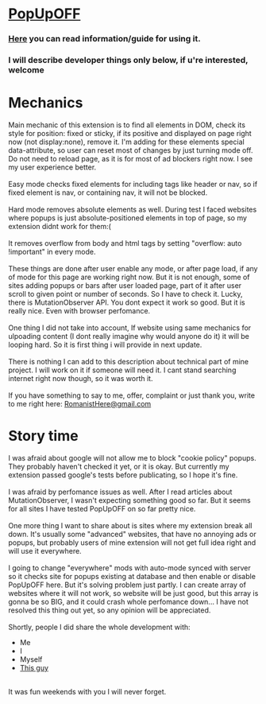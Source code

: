# [PopUpOFF](https://chrome.google.com/webstore/detail/popupoff-popup-blocker/ifnkdbpmgkdbfklnbfidaackdenlmhgh)
### [Here](https://romanisthere.github.io/PopUpOFF-Website/) you can read information/guide for using it.
### I will describe developer things only below, if u're interested, welcome 
# Mechanics
Main mechanic of this extension is to find all elements in DOM, check its style for position: fixed or sticky, if its positive and displayed on page right now (not display:none), remove it. I'm adding for these elements special data-attribute, so user can reset most of changes by just turning mode off. Do not need to reload page, as it is for most of ad blockers right now. I see my user experience better. </br></br>
Easy mode checks fixed elements for including tags like header or nav, so if fixed element is nav, or containing nav, it will not be blocked. </br></br>
Hard mode removes absolute elements as well. During test I faced websites where popups is just absolute-positioned elements in top of page, so my extension didnt work for them:(</br></br>
It removes overflow from body and html tags by setting "overflow: auto !important" in every mode.</br></br>
These things are done after user enable any mode, or after page load, if any of mode for this page are working right now. But it is not enough, some of sites adding popups or bars after user loaded page, part of it after user scroll to given point or number of seconds. So I have to check it. Lucky, there is MutationObserver API. You dont expect it work so good. But it is really nice. Even with browser perfomance. </br></br>
One thing I did not take into account, If website using same mechanics for ulpoading content (I dont really imagine why would anyone do it) it will be looping hard. So it is first thing i will provide in next update. </br></br>
There is nothing I can add to this description about technical part of mine project. I will work on it if someone will need it. I cant stand searching internet right now though, so it was worth it. </br></br>
If you have something to say to me, offer, complaint or just thank you, write to me right here: RomanistHere@gmail.com
# Story time
I was afraid about google will not allow me to block "cookie policy" popups. They probably haven't checked it yet, or it is okay. But currently my extension passed google's tests before publicating, so I hope it's fine. </br></br>
I was afraid by perfomance issues as well. After I read articles about MutationObserver, I wasn't expecting something good so far. But it seems for all sites I have tested PopUpOFF on so far pretty nice. </br></br>
One more thing I want to share about is sites where my extension break all down. It's usually some "advanced" websites, that have no annoying ads or popups, but probably users of mine extension will not get full idea right and will use it everywhere. </br></br>
I going to change "everywhere" mods with auto-mode synced with server so it checks site for popups existing at database and then enable or disable PopUpOFF here. But it's solving problem just partly. I can create array of websites where it will not work, so website will be just good, but this array is gonna be so BIG, and it could crash whole perfomance down... I have not resolved this thing out yet, so any opinion will be appreciated.</br></br>
Shortly, people I did share the whole development with: 
* Me
* I
* Myself
* [This guy](https://github.com/RomanistHere)
</br>
It was fun weekends with you I will never forget.
